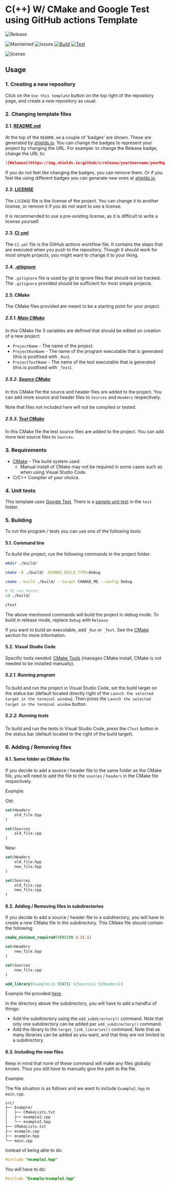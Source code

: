 # C(++) W/ CMake and Google Test using GitHub actions Template

![Release](https://img.shields.io/github/v/release/TomVer99/C-CPP_CMake_GTest-GithubActions?label=Release&style=flat-square)

![Maintained](https://img.shields.io/maintenance/yes/2022?label=Maintained&style=flat-square)
![Issues](https://img.shields.io/github/issues-raw/TomVer99/C-CPP_CMake_GTest-GithubActions?label=Issues&style=flat-square)
[![Build](https://img.shields.io/endpoint.svg?url=https%3A%2F%2Factions-badge.atrox.dev%2Fatrox%2Fsync-dotenv%2Fbadge&label=Build&style=flat-square)](https://actions-badge.atrox.dev/TomVer99/repoName/Build)
[![Test](https://img.shields.io/endpoint.svg?url=https%3A%2F%2Factions-badge.atrox.dev%2Fatrox%2Fsync-dotenv%2Fbadge&label=Test&style=flat-square)](https://actions-badge.atrox.dev/TomVer99/C-CPP_CMake_GTest-GithubActions/Test)

![license](https://img.shields.io/github/license/TomVer99/C-CPP_CMake_GTest-GithubActions?color=blue&label=License&style=flat-square)

## Usage

### 1. Creating a new repository

Click on the `Use this template` button on the top right of the repository page, and create a new repository as usual.

### 2. Changing template files

#### 2.1. [README.md](README.md)

At the top of the `README.md` a couple of 'badges' are shown. These are generated by [shields.io](https://shields.io/). You can change the badges to represent your project by changing the URL. For example: to change the Release badge, change the URL to:

```markdown
![Release](https://img.shields.io/github/v/release/yourUsername/yourRepoName?label=Release&style=flat-square)
```

If you do not feel like changing the badges, you can remove them. Or if you feel like using different badges you can generate new ones at [shields.io](https://shields.io/).

#### 2.2. [LICENSE](LICENSE)

The `LICENSE` file is the license of the project. You can change it to another license, or remove it if you do not want to use a license.

It is recommended to use a pre-existing license, as it is difficult to write a license yourself.

#### 2.3. [CI.yml](./.github/workflows/CI.yml)

The `CI.yml` file is the GitHub actions workflow file. It contains the steps that are executed when you push to the repository. Though it should work for most simple projects, you might want to change it to your liking.

#### 2.4. [.gitignore](.gitignore)

The `.gitignore` file is used by git to ignore files that should not be tracked. The `.gitignore` provided should be sufficient for most simple projects.

#### 2.5. CMake

The CMake files provided are meant to be a starting point for your project.

##### 2.5.1. [Main CMake](CMakeLists.txt)

In this CMake file 3 variables are defined that should be edited on creation of a new project:

- `ProjectName` - The name of the project.
- `ProjectRunName` - The name of the program executable that is generated (this is postfixed with `_Run`).
- `ProjectTestName` - The name of the test executable that is generated (this is postfixed with `_Test`).

##### 2.5.2. [Source CMake](src/CMakeLists.txt)

In this CMake file the source and header files are added to the project. You can add more source and header files to `Sources` and `Headers` respectively.

Note that files not included here will not be compiled or tested.

##### 2.5.3. [Test CMake](test/CMakeLists.txt)

In this CMake file the test source files are added to the project. You can add more test source files to `Sources`.

### 3. Requirements

- [CMake](https://cmake.org/) - The build system used.
  - Manual install of CMake may not be required in some cases such as when using Visual Studio Code.
- C/C++ Compiler of your choice.

### 4. Unit tests

This template uses [Google Test](https://github.com/google/googletest). There is a [sample unit test](test/gtest_validation_test.cpp) in the `test` folder.

### 5. Building

To run the program / tests you can use one of the following tools:

#### 5.1. Command line

To build the project, run the following commands in the project folder:

```bash
mkdir ./build/

cmake -B ./build/ -DCMAKE_BUILD_TYPE=Debug

cmake --build ./build/ --target CHANGE_ME --config Debug

# To run tests:
cd ./build/

ctest
```

The above mentioned commands will build the project in debug mode. To build in release mode, replace `Debug` with `Release`.

If you want to build an executable, add `_Run` or `_Test`. See the [CMake](#25-cmake) section for more information.

#### 5.2. Visual Studio Code

Specific tools needed: [CMake Tools](https://marketplace.visualstudio.com/items?itemName=ms-vscode.cmake-tools) (manages CMake install, CMake is not needed to be installed manually).

##### 5.2.1. Running program

To build and run the project in Visual Studio Code, set the build target on the status bar (default located directly right of the `Launch the selected target in the terminal window`). Then press the `Launch the selected target in the terminal window` button.

##### 5.2.2. Running tests

To build and run the tests in Visual Studio Code, press the `CTest` button in the status bar (default located to the right of the build target).

### 6. Adding / Removing files

#### 6.1. Same folder as CMake file

If you decide to add a source / header file to the same folder as the CMake file, you will need to add the file to the `sources` / `headers` in the CMake file respectively.

Example:

Old:

```cmake
set(Headers
    old_file.hpp
)

set(Sources
    old_file.cpp
)
```

New:

```cmake
set(Headers
    old_file.hpp
    new_file.hpp
)

set(Sources
    old_file.cpp
    new_file.cpp
)
```

#### 6.2. Adding / Removing files in subdirectories

If you decide to add a source / header file to a subdirectory, you will have to create a new CMake file in the subdirectory. This CMake file should contain the following:

```cmake
cmake_minimum_required(VERSION 3.23.1)

set(Headers
    new_file.hpp
)

set(Sources
    new_file.cpp
)

add_library(ExampleLib STATIC ${Sources} ${Headers})
```

Example file provided [here](src/Example/CMakeLists.txt).

In the directory above the subdirectory, you will have to add a handful of things:

- Add the subdirectory using the `add_subdirectory()` command. Note that only one subdirectory can be added per `add_subdirectory()` command.
- Add the library to the `target_link_libraries()` command. Note that as many libraries can be added as you want, and that they are not limited to a subdirectory.

#### 6.3. Including the new files

Keep in mind that none of these command will make any files globally known. Thus you still have to manually give the path to the file.

Example:

The file situation is as follows and we want to include `Example2.hpp` in `main.cpp`.

```markdown
src/
├── Example/
│   ├── CMakeLists.txt
│   ├── example2.cpp
│   └── example2.hpp
├── CMakeLists.txt
├── example.cpp
├── example.hpp
└── main.cpp
```

Instead of being able to do:

```cpp
#include "example2.hpp"
```

You will have to do:

```cpp
#include "Example/example2.hpp"
```
